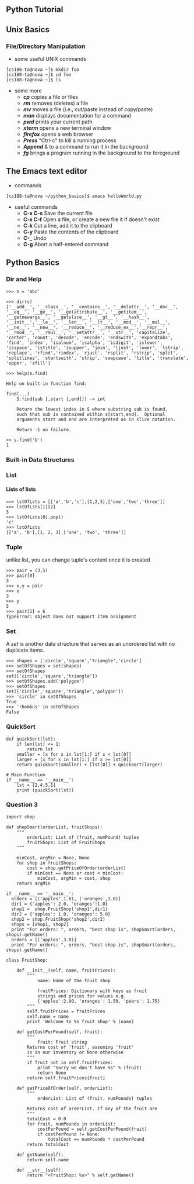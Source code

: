 ## Python Tutorial

## Unix Basics
### File/Directory Manipulation
+ some useful UNIX commands
```
[cs188-ta@nova ~]$ mkdir foo
[cs188-ta@nova ~]$ cd foo
[cs188-ta@nova ~]$ ls
```
+ some more
  * **_cp_** copies a file or files
  * **_rm_** removes (deletes) a file
  * **_mv_** moves a file (i.e., cut/paste instead of copy/paste)
  * **_man_** displays documentation for a command
  * **_pwd_** prints your current path
  * **_xterm_** opens a new terminal window
  * **_firefox_** opens a web browser
  * **_Press_** "Ctrl-c" to kill a running process
  * **_Append_** & to a command to run it in the background
  * **_fg_** brings a program running in the background to the foreground
  
  
## The Emacs text editor
+ commands
```
[cs188-ta@nova ~/python_basics]$ emacs helloWorld.py
```
+ useful commands
  * **C-x C-s** Save the current file
  * **C-x C-f** Open a file, or create a new file it if doesn't exist
  * **C-k** Cut a line, add it to the clipboard
  * **C-y** Paste the contents of the clipboard
  * **C-_** Undo
  * **C-g** Abort a half-entered command


## Python Basics

### Dir and Help
```
>>> s = 'abc' 

>>> dir(s)
['__add__', '__class__', '__contains__', '__delattr__', '__doc__', '__eq__', '__ge__', '__getattribute__', '__getitem__', '__getnewargs__', '__getslice__', '__gt__', '__hash__', '__init__','__le__', '__len__', '__lt__', '__mod__', '__mul__', '__ne__', '__new__', '__reduce__', '__reduce_ex__','__repr__', '__rmod__', '__rmul__', '__setattr__', '__str__', 'capitalize', 'center', 'count', 'decode', 'encode', 'endswith', 'expandtabs', 'find', 'index', 'isalnum', 'isalpha', 'isdigit', 'islower', 'isspace', 'istitle', 'isupper', 'join', 'ljust', 'lower', 'lstrip', 'replace', 'rfind','rindex', 'rjust', 'rsplit', 'rstrip', 'split', 'splitlines', 'startswith', 'strip', 'swapcase', 'title', 'translate', 'upper', 'zfill']

>>> help(s.find)

Help on built-in function find:

find(...)
    S.find(sub [,start [,end]]) -> int
    
    Return the lowest index in S where substring sub is found,
    such that sub is contained within s[start,end].  Optional
    arguments start and end are interpreted as in slice notation.
    
    Return -1 on failure.

>> s.find('b')
1
```

### Built-in Data Structures

### List
#### Lists of lists
```
>>> lstOfLsts = [['a','b','c'],[1,2,3],['one','two','three']] 
>>> lstOfLsts[1][2] 
3
>>> lstOfLsts[0].pop()
'c'
>>> lstOfLsts
[['a', 'b'],[1, 2, 3],['one', 'two', 'three']]
```

### Tuple
unlike list, you can change tuple's content once it is created
```
>>> pair = (3,5)
>>> pair[0]
3
>>> x,y = pair
>>> x
3
>>> y
5 
>>> pair[1] = 6
TypeError: object does not support item assignment
```

### Set
A _set_ is another data structure that serves as an unordered list with no duplicate items.
```
>>> shapes = ['circle','square','triangle','circle']
>>> setOfShapes = set(shapes)
>>> setOfShapes 
set(['circle','square','triangle']) 
>>> setOfShapes.add('polygon') 
>>> setOfShapes 
set(['circle','square','triangle','polygon']) 
>>> 'circle' in setOfShapes 
True 
>>> 'rhombus' in setOfShapes 
False 
```

### QuickSort
```
def quickSort(lst):
    if len(lst) <= 1: 
        return lst
    smaller = [x for x in lst[1:] if x < lst[0]]
    larger = [x for x in lst[1:] if x >= lst[0]]
    return quickSort(smaller) + [lst[0]] + quickSort(larger)

# Main Function
if __name__ == '__main__':    
    lst = [2,4,5,1]
    print (quickSort(lst))   
```

### Question 3
```
import shop

def shopSmart(orderList, fruitShops):
    """
        orderList: List of (fruit, numPound) tuples
        fruitShops: List of FruitShops
    """    
    
    minCost, argMin = None, None
    for shop in fruitShops:
        cost = shop.getPriceOfOrder(orderList)
        if minCost == None or cost < minCost:
            minCost, argMin = cost, shop
    return argMin
    
if __name__ == '__main__':
  orders = [('apples',1.0), ('oranges',3.0)]
  dir1 = {'apples': 2.0, 'oranges':1.0}
  shop1 =  shop.FruitShop('shop1',dir1)
  dir2 = {'apples': 1.0, 'oranges': 5.0}
  shop2 = shop.FruitShop('shop2',dir2)
  shops = [shop1, shop2]
  print "For orders: ", orders, "best shop is", shopSmart(orders, shops).getName()
  orders = [('apples',3.0)]
  print "For orders: ", orders, "best shop is", shopSmart(orders, shops).getName()
  ```

```
class FruitShop:

    def __init__(self, name, fruitPrices):
        """
            name: Name of the fruit shop
            
            fruitPrices: Dictionary with keys as fruit 
            strings and prices for values e.g. 
            {'apples':2.00, 'oranges': 1.50, 'pears': 1.75} 
        """
        self.fruitPrices = fruitPrices
        self.name = name
        print 'Welcome to %s fruit shop' % (name)
        
    def getCostPerPound(self, fruit):
        """
            fruit: Fruit string
        Returns cost of 'fruit', assuming 'fruit'
        is in our inventory or None otherwise
        """
        if fruit not in self.fruitPrices:
            print "Sorry we don't have %s" % (fruit)
            return None
        return self.fruitPrices[fruit]
        
    def getPriceOfOrder(self, orderList):
        """
            orderList: List of (fruit, numPounds) tuples
            
        Returns cost of orderList. If any of the fruit are  
        """ 
        totalCost = 0.0             
        for fruit, numPounds in orderList:
            costPerPound = self.getCostPerPound(fruit)
            if costPerPound != None:
                totalCost += numPounds * costPerPound
        return totalCost
    
    def getName(self):
        return self.name
    
    def __str__(self):
        return "<FruitShop: %s>" % self.getName()
```
